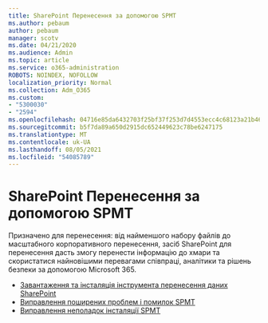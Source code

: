 ```yaml
---
title: SharePoint Перенесення за допомогою SPMT
ms.author: pebaum
author: pebaum
manager: scotv
ms.date: 04/21/2020
ms.audience: Admin
ms.topic: article
ms.service: o365-administration
ROBOTS: NOINDEX, NOFOLLOW
localization_priority: Normal
ms.collection: Adm_O365
ms.custom:
- "5300030"
- "2594"
ms.openlocfilehash: 04716e85da6432703f25bf37f253d7d4553ecc4c68123a21b46fbb4501bccf2d
ms.sourcegitcommit: b5f7da89a650d2915dc652449623c78be6247175
ms.translationtype: MT
ms.contentlocale: uk-UA
ms.lasthandoff: 08/05/2021
ms.locfileid: "54085789"
---
```

# <a name="sharepoint-migration-with-spmt"></a>SharePoint Перенесення за допомогою SPMT

Призначено для перенесення: від найменшого набору файлів до масштабного корпоративного перенесення, засіб SharePoint для перенесення дасть змогу перенести інформацію до хмари та скористатися найновішими перевагами співпраці, аналітики та рішень безпеки за допомогою Microsoft 365.

- [Завантаження та інсталяція інструмента перенесення даних SharePoint](https://docs.microsoft.com/sharepointmigration/introducing-the-sharepoint-migration-tool)
- [Виправлення поширених проблем і помилок SPMT](https://docs.microsoft.com/sharepointmigration/troubleshooting-common-spmt-issues)
- [Виправлення неполадок інсталяції SPMT](https://docs.microsoft.com/sharepointmigration/spmt-install-issues#troubleshooting-spmt-installation-issues)

